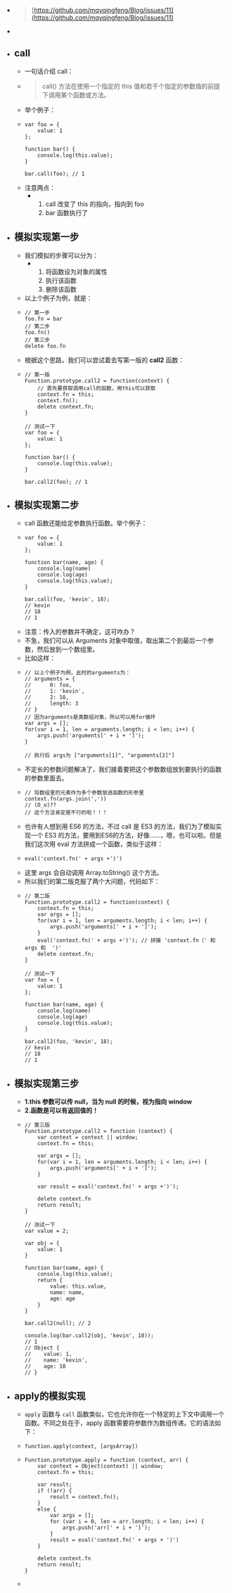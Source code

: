 - > [https://github.com/mqyqingfeng/Blog/issues/11](https://github.com/mqyqingfeng/Blog/issues/11)
-
- ## call
	- 一句话介绍 call：
	- > call() 方法在使用一个指定的 this 值和若干个指定的参数值的前提下调用某个函数或方法。
	- 举个例子：
	- ```
	  var foo = {
	      value: 1
	  };
	  
	  function bar() {
	      console.log(this.value);
	  }
	  
	  bar.call(foo); // 1
	  ```
	- 注意两点：
		- 1. call 改变了 this 的指向，指向到 foo
		  2. bar 函数执行了
- ## 模拟实现第一步
	- 我们模拟的步骤可以分为：
		- 1. 将函数设为对象的属性
		  2. 执行该函数
		  3. 删除该函数
	- 以上个例子为例，就是：
	- ```
	  // 第一步
	  foo.fn = bar
	  // 第二步
	  foo.fn()
	  // 第三步
	  delete foo.fn
	  ```
	- 根据这个思路，我们可以尝试着去写第一版的 **call2** 函数：
	- ```
	  // 第一版
	  Function.prototype.call2 = function(context) {
	      // 首先要获取调用call的函数，用this可以获取
	      context.fn = this;
	      context.fn();
	      delete context.fn;
	  }
	  
	  // 测试一下
	  var foo = {
	      value: 1
	  };
	  
	  function bar() {
	      console.log(this.value);
	  }
	  
	  bar.call2(foo); // 1
	  ```
- ## 模拟实现第二步
	- call 函数还能给定参数执行函数。举个例子：
	- ```
	  var foo = {
	      value: 1
	  };
	  
	  function bar(name, age) {
	      console.log(name)
	      console.log(age)
	      console.log(this.value);
	  }
	  
	  bar.call(foo, 'kevin', 18);
	  // kevin
	  // 18
	  // 1
	  ```
	- 注意：传入的参数并不确定，这可咋办？
	- 不急，我们可以从 Arguments 对象中取值，取出第二个到最后一个参数，然后放到一个数组里。
	- 比如这样：
	- ```
	  // 以上个例子为例，此时的arguments为：
	  // arguments = {
	  //      0: foo,
	  //      1: 'kevin',
	  //      2: 18,
	  //      length: 3
	  // }
	  // 因为arguments是类数组对象，所以可以用for循环
	  var args = [];
	  for(var i = 1, len = arguments.length; i < len; i++) {
	      args.push('arguments[' + i + ']');
	  }
	  
	  // 执行后 args为 ["arguments[1]", "arguments[2]"]
	  ```
	- 不定长的参数问题解决了，我们接着要把这个参数数组放到要执行的函数的参数里面去。
	- ```
	  // 将数组里的元素作为多个参数放进函数的形参里
	  context.fn(args.join(','))
	  // (O_o)??
	  // 这个方法肯定是不行的啦！！！
	  ```
	- 也许有人想到用 ES6 的方法，不过 call 是 ES3 的方法，我们为了模拟实现一个 ES3 的方法，要用到ES6的方法，好像……，嗯，也可以啦。但是我们这次用 eval 方法拼成一个函数，类似于这样：
	- ```
	  eval('context.fn(' + args +')')
	  ```
	- 这里 args 会自动调用 Array.toString() 这个方法。
	- 所以我们的第二版克服了两个大问题，代码如下：
	- ```
	  // 第二版
	  Function.prototype.call2 = function(context) {
	      context.fn = this;
	      var args = [];
	      for(var i = 1, len = arguments.length; i < len; i++) {
	          args.push('arguments[' + i + ']');
	      }
	      eval('context.fn(' + args +')'); // 拼接 'context.fn（' 和 args 和  ')'
	      delete context.fn;
	  }
	  
	  // 测试一下
	  var foo = {
	      value: 1
	  };
	  
	  function bar(name, age) {
	      console.log(name)
	      console.log(age)
	      console.log(this.value);
	  }
	  
	  bar.call2(foo, 'kevin', 18); 
	  // kevin
	  // 18
	  // 1
	  ```
- ## 模拟实现第三步
	- **1.this 参数可以传 null，当为 null 的时候，视为指向 window**
	- **2.函数是可以有返回值的！**
	- ```
	  // 第三版
	  Function.prototype.call2 = function (context) {
	      var context = context || window;
	      context.fn = this;
	  
	      var args = [];
	      for(var i = 1, len = arguments.length; i < len; i++) {
	          args.push('arguments[' + i + ']');
	      }
	  
	      var result = eval('context.fn(' + args +')');
	  
	      delete context.fn
	      return result;
	  }
	  
	  // 测试一下
	  var value = 2;
	  
	  var obj = {
	      value: 1
	  }
	  
	  function bar(name, age) {
	      console.log(this.value);
	      return {
	          value: this.value,
	          name: name,
	          age: age
	      }
	  }
	  
	  bar.call2(null); // 2
	  
	  console.log(bar.call2(obj, 'kevin', 18));
	  // 1
	  // Object {
	  //    value: 1,
	  //    name: 'kevin',
	  //    age: 18
	  // }
	  ```
- ## apply的模拟实现
	- `apply` 函数与 `call` 函数类似，它也允许你在一个特定的上下文中调用一个函数。不同之处在于，apply 函数需要将参数作为数组传递。它的语法如下：
	- ```
	  function.apply(context, [argsArray])
	  ```
	- ```
	  Function.prototype.apply = function (context, arr) {
	      var context = Object(context) || window;
	      context.fn = this;
	  
	      var result;
	      if (!arr) {
	          result = context.fn();
	      }
	      else {
	          var args = [];
	          for (var i = 0, len = arr.length; i < len; i++) {
	              args.push('arr[' + i + ']');
	          }
	          result = eval('context.fn(' + args + ')')
	      }
	  
	      delete context.fn
	      return result;
	  }
	  ```
	-
